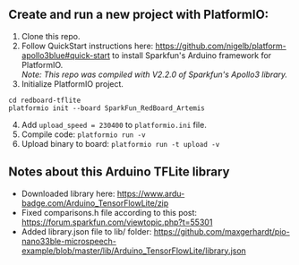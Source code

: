 ## Create and run a new project with PlatformIO:
1. Clone this repo.
2. Follow QuickStart instructions here: https://github.com/nigelb/platform-apollo3blue#quick-start to install Sparkfun's Arduino framework for PlatformIO.  
*Note: This repo was compiled with V2.2.0 of Sparkfun's Apollo3 library.*
3. Initialize PlatformIO project.
```
cd redboard-tflite
platformio init --board SparkFun_RedBoard_Artemis
```
4. Add `upload_speed = 230400` to `platformio.ini` file.
5. Compile code: `platformio run -v`
6. Upload binary to board: `platformio run -t upload -v`

## Notes about this Arduino TFLite library
- Downloaded library here: https://www.ardu-badge.com/Arduino_TensorFlowLite/zip  
- Fixed comparisons.h file according to this post: https://forum.sparkfun.com/viewtopic.php?t=55301  
- Added library.json file to lib/ folder: https://github.com/maxgerhardt/pio-nano33ble-microspeech-example/blob/master/lib/Arduino_TensorFlowLite/library.json   
